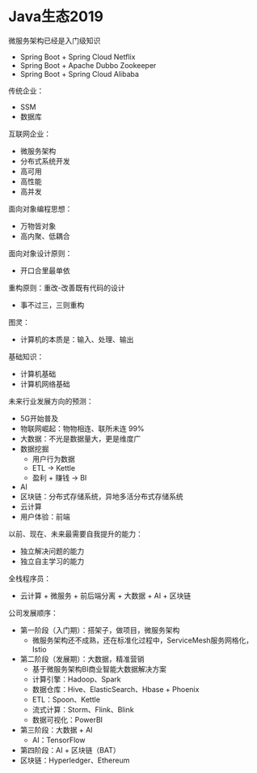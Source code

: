 # Java生态2019

微服务架构已经是入门级知识
- Spring Boot + Spring Cloud Netflix
- Spring Boot + Apache Dubbo Zookeeper
- Spring Boot + Spring Cloud Alibaba

传统企业：
- SSM
- 数据库

互联网企业：
- 微服务架构
- 分布式系统开发
- 高可用
- 高性能
- 高并发

面向对象编程思想：
- 万物皆对象
- 高内聚、低耦合
 
面向对象设计原则：
- 开口合里最单依
 
重构原则：重改-改善既有代码的设计
- 事不过三，三则重构

图灵：
- 计算机的本质是：输入、处理、输出

基础知识：
- 计算机基础
- 计算机网络基础
 
未来行业发展方向的预测：
- 5G开始普及
- 物联网崛起：物物相连、联所未连 99%
- 大数据：不光是数据量大，更是维度广
- 数据挖掘
  - 用户行为数据
  - ETL -> Kettle
  - 盈利 + 赚钱 -> BI
- AI
- 区块链：分布式存储系统，异地多活分布式存储系统
- 云计算
- 用户体验：前端

以前、现在、未来最需要自我提升的能力：
- 独立解决问题的能力
- 独立自主学习的能力

全栈程序员：
- 云计算 + 微服务 + 前后端分离 + 大数据 + AI + 区块链

公司发展顺序：
- 第一阶段（入门期）：搭架子，做项目，微服务架构
  - 微服务架构还不成熟，还在标准化过程中，ServiceMesh服务网格化，Istio
- 第二阶段（发展期）：大数据，精准营销
  - 基于微服务架构BI商业智能大数据解决方案
  - 计算引擎：Hadoop、Spark
  - 数据仓库：Hive、ElasticSearch、Hbase + Phoenix
  - ETL：Spoon、Kettle
  - 流式计算：Storm、Flink、Blink
  - 数据可视化：PowerBI
- 第三阶段：大数据 + AI
  - AI：TensorFlow
- 第四阶段：AI + 区块链（BAT）
 - 区块链：Hyperledger、Ethereum